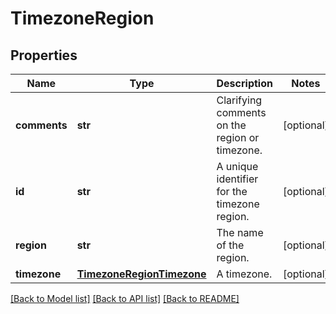 # TimezoneRegion

## Properties
Name | Type | Description | Notes
------------ | ------------- | ------------- | -------------
**comments** | **str** | Clarifying comments on the region or timezone. | [optional] 
**id** | **str** | A unique identifier for the timezone region. | [optional] 
**region** | **str** | The name of the region. | [optional] 
**timezone** | [**TimezoneRegionTimezone**](TimezoneRegionTimezone.md) | A timezone. | [optional] 

[[Back to Model list]](../README.md#documentation-for-models) [[Back to API list]](../README.md#documentation-for-api-endpoints) [[Back to README]](../README.md)



